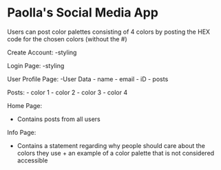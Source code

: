# Paolla's Social Media App

Users can post color palettes consisting of 4 colors by posting the HEX code for the chosen colors (without the #)

Create Account:
	-styling

Login Page:
	-styling

User Profile Page:
-User Data
	- name
	- email
	- iD
	- posts

Posts:
 	- color 1
 	- color 2
 	- color 3
 	- color 4

Home Page:
- Contains posts from all users

Info Page:
- Contains a statement regarding why people should care about the colors they use + an example of a color palette that is not considered accessible

